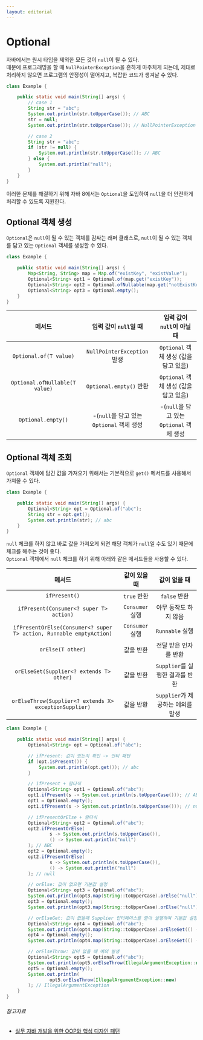 ```yaml
---
layout: editorial
---
```


# Optional

자바에서는 원시 타입을 제외한 모든 것이 `null`이 될 수 있다.  
때문에 프로그래밍을 할 때 `NullPointerException`을 흔하게 마주치게 되는데, 제대로 처리하지 않으면 프로그램의 안정성이 떨어지고, 복잡한 코드가 생겨날 수 있다.

```java
class Example {

    public static void main(String[] args) {
        // case 1
        String str = "abc";
        System.out.println(str.toUpperCase()); // ABC
        str = null;
        System.out.println(str.toUpperCase()); // NullPointerException

        // case 2
        String str = "abc";
        if (str != null) {
            System.out.println(str.toUpperCase()); // ABC
        } else {
            System.out.println("null");
        }
    }
}
```

이러한 문제를 해결하기 위해 자바 8에서는 `Optional`을 도입하여 `null`을 더 안전하게 처리할 수 있도록 지원한다.

## Optional 객체 생성

`Optional`은 `null`이 될 수 있는 객체를 감싸는 래퍼 클래스로, `null`이 될 수 있는 객체를 담고 있는 `Optional` 객체를 생성할 수 있다.

```java
class Example {

    public static void main(String[] args) {
        Map<String, String> map = Map.of("existKey", "existValue");
        Optional<String> opt1 = Optional.of(map.get("existKey"));
        Optional<String> opt2 = Optional.ofNullable(map.get("notExistKey"));
        Optional<String> opt3 = Optional.empty();
    }
}
```

|              메서드               |         입력 값이 `null`일 때          |        입력 값이 `null`이 아닐 때        |
|:------------------------------:|:--------------------------------:|:--------------------------------:|
|     `Optional.of(T value)`     |    `NullPointerException` 발생     |   `Optional` 객체 생성 (값을 담고 있음)    |
| `Optional.ofNullable(T value)` |      `Optional.empty()` 반환       |   `Optional` 객체 생성 (값을 담고 있음)    |
|       `Optional.empty()`       | -(`null`을 담고 있는 `Optional` 객체 생성 | -(`null`을 담고 있는 `Optional` 객체 생성 |

## Optional 객체 조회

`Optional` 객체에 담긴 값을 가져오기 위해서는 기본적으로 `get()` 메서드를 사용해서 가져올 수 있다.

```java
class Example {

    public static void main(String[] args) {
        Optional<String> opt = Optional.of("abc");
        String str = opt.get();
        System.out.println(str); // abc
    }
}
```

`null` 체크를 하지 않고 바로 값을 가져오게 되면 해당 객체가 `null`일 수도 있기 때문에 체크를 해주는 것이 좋다.  
`Optional` 객체에서 `null` 체크를 하기 위해 아래와 같은 메서드들을 사용할 수 있다.

|                                 메서드                                 |    값이 있을 때    |         값이 없을 때         |
|:-------------------------------------------------------------------:|:-------------:|:-----------------------:|
|                            `ifPresent()`                            |   `true` 반환   |       `false` 반환        |
|               `ifPresent(Consumer<? super T> action)`               | `Consumer` 실행 |      아무 동작도 하지 않음       |
| `ifPresentOrElse(Consumer<? super T> action, Runnable emptyAction)` | `Consumer` 실행 |      `Runnable` 실행      |
|                          `orElse(T other)`                          |     값을 반환     |      전달 받은 인자를 반환       |
|              `orElseGet(Supplier<? extends T> other)`               |     값을 반환     | `Supplier`를 실행한 결과를 반환  |
|       `orElseThrow(Supplier<? extends X> exceptionSupplier)`        |     값을 반환     | `Supplier`가 제공하는 예외를 발생 |

```java
class Example {

    public static void main(String[] args) {
        Optional<String> opt = Optional.of("abc");

        // ifPresent: 값이 있는지 확인 -> 안티 패턴
        if (opt.isPresent()) {
            System.out.println(opt.get()); // abc
        }

        // ifPresent + 람다식
        Optional<String> opt1 = Optional.of("abc");
        opt1.ifPresent(s -> System.out.println(s.toUpperCase())); // ABC
        opt1 = Optional.empty();
        opt1.ifPresent(s -> System.out.println(s.toUpperCase())); // null

        // ifPresentOrElse + 람다식
        Optional<String> opt2 = Optional.of("abc");
        opt2.ifPresentOrElse(
                s -> System.out.println(s.toUpperCase()),
                () -> System.out.println("null")
        ); // ABC
        opt2 = Optional.empty();
        opt2.ifPresentOrElse(
                s -> System.out.println(s.toUpperCase()),
                () -> System.out.println("null")
        ); // null

        // orElse: 값이 없으면 기본값 설정
        Optional<String> opt3 = Optional.of("abc");
        System.out.println(opt3.map(String::toUpperCase).orElse("null")); // ABC
        opt3 = Optional.empty();
        System.out.println(opt3.map(String::toUpperCase).orElse("null")); // null

        // orElseGet: 값이 없을때 Supplier 인터페이스를 받아 실행하여 기본값 설정
        Optional<String> opt4 = Optional.of("abc");
        System.out.println(opt4.map(String::toUpperCase).orElseGet(() -> "null")); // ABC
        opt4 = Optional.empty();
        System.out.println(opt4.map(String::toUpperCase).orElseGet(() -> "null")); // null

        // orElseThrow: 값이 없을 때 예외 발생
        Optional<String> opt5 = Optional.of("abc");
        System.out.println(opt5.orElseThrow(IllegalArgumentException::new)); // abc
        opt5 = Optional.empty();
        System.out.println(
                opt5.orElseThrow(IllegalArgumentException::new)
        ); // IllegalArgumentException
    }
}
```

###### 참고자료

- [실무 자바 개발을 위한 OOP와 핵심 디자인 패턴](https://school.programmers.co.kr/learn/courses/17778/17778-실무-자바-개발을-위한-oop와-핵심-디자인-패턴)
